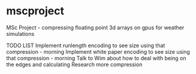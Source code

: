 # mscproject
MSc Project - compressing floating point 3d arrays on gpus for weather simulations

TODO LIST
Implement runlength encoding to see size using that compression - morning
Implement white paper encoding to see size using that compression - morning
Talk to Wim about how to deal with being on the edges and calculating
Research more compression
